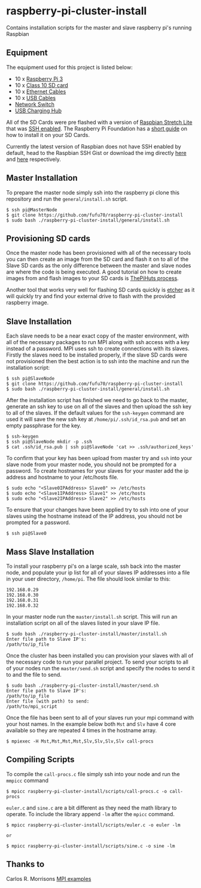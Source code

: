 # raspberry-pi-cluster-install

Contains installation scripts for the master and slave raspberry pi's running Raspbian

## Equipment

The equipment used for this project is listed below:
* 10 x [Raspberry Pi 3](https://www.amazon.com/Raspberry-Pi-RASPBERRYPI3-MODB-1GB-Model-Motherboard/dp/B01CD5VC92/ref=sr_1_3?s=electronics&ie=UTF8&qid=1521722702&sr=1-3&keywords=raspberry+pi+3&dpID=51Vt9f26ryL&preST=_SX300_QL70_&dpSrc=srch)
* 10 x [Class 10 SD card](https://www.amazon.com/SanDisk-Class-Flash-Memory-Card/dp/B00N9BECHY/ref=sr_1_7?ie=UTF8&qid=1521722434&sr=8-7&keywords=class+10+sd+card+8GB&dpID=51Mw1XUHxKL&preST=_SX300_QL70_&dpSrc=srch)
* 10 x [Ethernet Cables](https://www.amazon.com/iMBAPrice-Cat5e-Network-Ethernet-IMBA-CAT5-15BK-10PK/dp/B00I8VK5OO/ref=sr_1_1?s=electronics&ie=UTF8&qid=1521722504&sr=1-1&keywords=ethernet+cables+10+pack)
* 10 x [USB Cables](https://www.amazon.com/Mopower-Samsung-Blackberry-Motorola-Smartphones/dp/B017SNCCGQ/ref=sr_1_sc_1?s=electronics&ie=UTF8&qid=1521722532&sr=1-1-spell&keywords=usb+microcables+10+pack)
* [Network Switch](https://www.amazon.com/NETGEAR-16-Port-Gigabit-Ethernet-Unmanaged/dp/B01AX8XHRQ/ref=sr_1_3?s=electronics&ie=UTF8&qid=1521722574&sr=1-3&keywords=network%2Bswitch%2B12%2Bport&th=1)
* [USB Charging Hub](https://www.amazon.com/Tripp-Lite-10-Port-Charging-U280-010/dp/B012EAHX7G/ref=sr_1_37?s=electronics&ie=UTF8&qid=1521722654&sr=1-37&keywords=usb+charging+station+10+port)

All of the SD Cards were pre flashed with a version of [Raspbian Stretch Lite](https://www.raspberrypi.org/downloads/raspbian/) that was [SSH enabled](). The Raspberry Pi Foundation has a [short guide](https://www.raspberrypi.org/documentation/installation/installing-images/README.md) on how to install it on your SD Cards. 

Currently the latest version of Raspbian does not have SSH enabled by default, head to the Raspbian SSH Gist or download the img directly [here](https://gist.github.com/fufu70/8b0af230d9f7a06fb440368e648bdb7a) and [here]() respectively.

## Master Installation

To prepare the master node simply ssh into the raspberry pi clone this repository and run the `general/install.sh` script.

```
$ ssh pi@MasterNode
$ git clone https://github.com/fufu70/raspberry-pi-cluster-install
$ sudo bash ./raspberry-pi-cluster-install/general/install.sh
```

## Provisioning SD cards

Once the master node has been provisioned with all of the necessary tools you can then create an image from the SD card and flash it on to all of the Slave SD cards as the only difference between the master and slave nodes are where the code is being executed. A good tutorial on how to create images from and flash images to your SD cards is [ThePiHuts process](https://thepihut.com/blogs/raspberry-pi-tutorials/17789160-backing-up-and-restoring-your-raspberry-pis-sd-card).

Another tool that works very well for flashing SD cards quickly is [etcher](https://etcher.io/) as it will quickly try and find your external drive to flash with the provided raspberry image.

## Slave Installation

Each slave needs to be a near exact copy of the master environment, with all of the necessary packages to run MPI along with ssh access with a key instead of a password. MPI uses ssh to create connections with its slaves. Firstly the slaves need to be installed properly, if the slave SD cards were not provisioned then the best action is to ssh into the machine and run the installation script:

```
$ ssh pi@SlaveNode
$ git clone https://github.com/fufu70/raspberry-pi-cluster-install
$ sudo bash ./raspberry-pi-cluster-install/general/install.sh
```

After the installation script has finished we need to go back to the master, generate an ssh key to use on all of the slaves and then upload the ssh key to all of the slaves. If the default values for the `ssh-keygen` command are used it will save the new ssh key at `/home/pi/.ssh/id_rsa.pub` and set an empty passphrase for the key.

```
$ ssh-keygen
$ ssh pi@SlaveNode mkdir -p .ssh
$ cat .ssh/id_rsa.pub | ssh pi@SlaveNode 'cat >> .ssh/authorized_keys'
```

To confirm that your key has been upload from master try and `ssh` into your slave node from your master node, you should not be prompted for a password. To create hostnames for your slaves for your master add the ip address and hostname to your /etc/hosts file.

```
$ sudo echo "<Slave0IPAddress> Slave0" >> /etc/hosts
$ sudo echo "<Slave1IPAddress> Slave1" >> /etc/hosts
$ sudo echo "<Slave2IPAddress> Slave2" >> /etc/hosts
```

To ensure that your changes have been applied try to ssh into one of your slaves using the hostname instead of the IP address, you should not be prompted for a password.

```
$ ssh pi@Slave0
```

## Mass Slave Installation

To install your raspberry pi's on a large scale, ssh back into the master node, and  populate your ip list for all of your slaves IP addresses into a file in your user directory, `/home/pi`. The file should look similar to this:

```
192.168.0.29
192.168.0.30
192.168.0.31
192.168.0.32
```

In your master node run the `master/install.sh` script. This will run an installation script on all of the slaves listed in your slave IP file.

```
$ sudo bash ./raspberry-pi-cluster-install/master/install.sh
Enter file path to Slave IP's: 
/path/to/ip_file
```

Once the cluster has been installed you can provision your slaves with all of the necessary code to run your parallel project. To send your scripts to all of your nodes run the `master/send.sh` script and specify the nodes to send it to and the file to send.

```
$ sudo bash ./raspberry-pi-cluster-install/master/send.sh
Enter file path to Slave IP's: 
/path/to/ip_file
Enter file (with path) to send: 
/path/to/mpi_script
```

Once the file has been sent to all of your slaves run your mpi command with your host names. In the example below both `Mst` and `Slv` have 4 core available so they are repeated 4 times in the hostname array.

```
$ mpiexec -H Mst,Mst,Mst,Mst,Slv,Slv,Slv,Slv call-procs
```

## Compiling Scripts

To compile the `call-procs.c` file simply ssh into your node and run the `mmpicc` command

```
$ mpicc raspberry-pi-cluster-install/scripts/call-procs.c -o call-procs
```

`euler.c` and `sine.c` are a bit different as they need the math library to operate. To include the library append `-lm` after the `mpicc` command.

```
$ mpicc raspberry-pi-cluster-install/scripts/euler.c -o euler -lm

or

$ mpicc raspberry-pi-cluster-install/scripts/sine.c -o sine -lm
```

## Thanks to

Carlos R. Morrisons [MPI examples](https://github.com/PacktPublishing/Build-Supercomputers-with-Raspberry-Pi-3)
